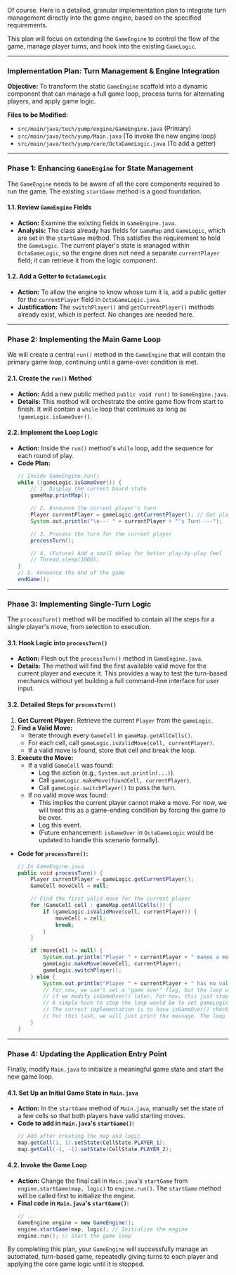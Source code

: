 Of course. Here is a detailed, granular implementation plan to integrate turn management directly into the game engine, based on the specified requirements.

This plan will focus on extending the `GameEngine` to control the flow of the game, manage player turns, and hook into the existing `GameLogic`.

---
### **Implementation Plan: Turn Management & Engine Integration**

**Objective:** To transform the static `GameEngine` scaffold into a dynamic component that can manage a full game loop, process turns for alternating players, and apply game logic.

**Files to be Modified:**
* `src/main/java/tech/yump/engine/GameEngine.java` (Primary)
* `src/main/java/tech/yump/Main.java` (To invoke the new engine loop)
* `src/main/java/tech/yump/core/OctaGameLogic.java` (To add a getter)

---
### Phase 1: Enhancing `GameEngine` for State Management

The `GameEngine` needs to be aware of all the core components required to run the game. The existing `startGame` method is a good foundation.

#### **1.1. Review `GameEngine` Fields**
* **Action:** Examine the existing fields in `GameEngine.java`.
* **Analysis:** The class already has fields for `GameMap` and `GameLogic`, which are set in the `startGame` method. This satisfies the requirement to hold the `GameLogic`. The current player's state is managed within `OctaGameLogic`, so the engine does not need a separate `currentPlayer` field; it can retrieve it from the logic component.

#### **1.2. Add a Getter to `OctaGameLogic`**
* **Action:** To allow the engine to know whose turn it is, add a public getter for the `currentPlayer` field in `OctaGameLogic.java`.
* **Justification:** The `switchPlayer()` and `getCurrentPlayer()` methods already exist, which is perfect. No changes are needed here.

---
### Phase 2: Implementing the Main Game Loop

We will create a central `run()` method in the `GameEngine` that will contain the primary game loop, continuing until a game-over condition is met.

#### **2.1. Create the `run()` Method**
* **Action:** Add a new public method `public void run()` to `GameEngine.java`.
* **Details:** This method will orchestrate the entire game flow from start to finish. It will contain a `while` loop that continues as long as `!gameLogic.isGameOver()`.

#### **2.2. Implement the Loop Logic**
* **Action:** Inside the `run()` method's `while` loop, add the sequence for each round of play.
* **Code Plan:**
    ```java
    // Inside GameEngine.run()
    while (!gameLogic.isGameOver()) {
        // 1. Display the current board state
        gameMap.printMap();

        // 2. Announce the current player's turn
        Player currentPlayer = gameLogic.getCurrentPlayer(); // Get player from logic
        System.out.println("\n--- " + currentPlayer + "'s Turn ---");

        // 3. Process the turn for the current player
        processTurn();

        // 4. (Future) Add a small delay for better play-by-play feel
        // Thread.sleep(1000); 
    }
    // 5. Announce the end of the game
    endGame();
    ```

---
### Phase 3: Implementing Single-Turn Logic

The `processTurn()` method will be modified to contain all the steps for a single player's move, from selection to execution.

#### **3.1. Hook Logic into `processTurn()`**
* **Action:** Flesh out the `processTurn()` method in `GameEngine.java`.
* **Details:** The method will find the first available valid move for the current player and execute it. This provides a way to test the turn-based mechanics without yet building a full command-line interface for user input.

#### **3.2. Detailed Steps for `processTurn()`**
1.  **Get Current Player:** Retrieve the current `Player` from the `gameLogic`.
2.  **Find a Valid Move:**
    * Iterate through every `GameCell` in `gameMap.getAllCells()`.
    * For each cell, call `gameLogic.isValidMove(cell, currentPlayer)`.
    * If a valid move is found, store that cell and break the loop.
3.  **Execute the Move:**
    * If a valid `GameCell` was found:
        * Log the action (e.g., `System.out.println(...)`).
        * Call `gameLogic.makeMove(foundCell, currentPlayer)`.
        * Call `gameLogic.switchPlayer()` to pass the turn.
    * If no valid move was found:
        * This implies the current player cannot make a move. For now, we will treat this as a game-ending condition by forcing the game to be over.
        * Log this event.
        * (Future enhancement: `isGameOver` in `OctaGameLogic` would be updated to handle this scenario formally).

* **Code for `processTurn()`:**
    ```java
    // In GameEngine.java
    public void processTurn() {
        Player currentPlayer = gameLogic.getCurrentPlayer();
        GameCell moveCell = null;

        // Find the first valid move for the current player
        for (GameCell cell : gameMap.getAllCells()) {
            if (gameLogic.isValidMove(cell, currentPlayer)) {
                moveCell = cell;
                break;
            }
        }

        if (moveCell != null) {
            System.out.println("Player " + currentPlayer + " makes a move at coordinate " + moveCell.getCoordinate());
            gameLogic.makeMove(moveCell, currentPlayer);
            gameLogic.switchPlayer();
        } else {
            System.out.println("Player " + currentPlayer + " has no valid moves. Ending game.");
            // For now, we can't set a "game over" flag, but the loop will terminate
            // if we modify isGameOver() later. For now, this just stops turns.
            // A simple hack to stop the loop would be to set gameLogic to null, but that's not clean.
            // The correct implementation is to have isGameOver() check for this state.
            // For this task, we will just print the message. The loop will continue until a real end condition.
        }
    }
    ```

---
### Phase 4: Updating the Application Entry Point

Finally, modify `Main.java` to initialize a meaningful game state and start the new game loop.

#### **4.1. Set Up an Initial Game State in `Main.java`**
* **Action:** In the `startGame` method of `Main.java`, manually set the state of a few cells so that both players have valid starting moves.
* **Code to add in `Main.java`'s `startGame()`:**
    ```java
    // Add after creating the map and logic
    map.getCell(1, 1).setState(CellState.PLAYER_1);
    map.getCell(-1, -1).setState(CellState.PLAYER_2);
    ```

#### **4.2. Invoke the Game Loop**
* **Action:** Change the final call in `Main.java`'s `startGame` from `engine.startGame(map, logic)` to `engine.run()`. The `startGame` method will be called first to initialize the engine.
* **Final code in `Main.java`'s `startGame()`:**
    ```java
    // ...
    GameEngine engine = new GameEngine();
    engine.startGame(map, logic); // Initialize the engine
    engine.run(); // Start the game loop
    ```

By completing this plan, your `GameEngine` will successfully manage an automated, turn-based game, repeatedly giving turns to each player and applying the core game logic until it is stopped.